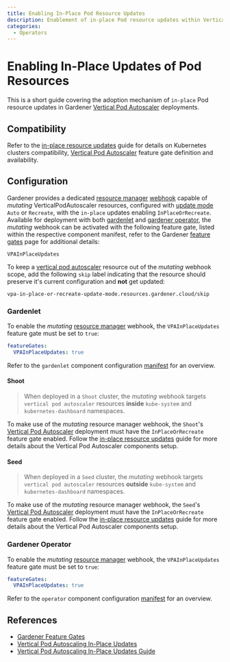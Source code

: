 ```yaml
---
title: Enabling In-Place Pod Resource Updates
description: Enablement of in-place Pod resource updates within Vertical Pod Autoscaler deployments
categories:
  - Operators
---
```


# Enabling In-Place Updates of Pod Resources

This is a short guide covering the adoption mechanism of `in-place` Pod resource updates in Gardener [Vertical Pod Autoscaler](https://github.com/kubernetes/autoscaler) deployments.

## Compatibility

Refer to the [in-place resource updates](./in-place-resource-updates.md) guide for details on Kubernetes clusters compatibility, [Vertical Pod Autoscaler](https://github.com/kubernetes/autoscaler) feature gate definition and availability.

## Configuration

Gardener provides a dedicated [resource manager](../../concepts/resource-manager.md) [webhook](../../concepts/resource-manager.md#webhooks) capable of _mutating_ VerticalPodAutoscaler resources, configured with [update mode](https://github.com/kubernetes/autoscaler/blob/master/vertical-pod-autoscaler/docs/quickstart.md#contents) `Auto` or `Recreate`, with the `in-place` updates enabling `InPlaceOrRecreate`.
Available for deployment with both [gardenlet](../../concepts/gardenlet.md) and [gardener operator](../../concepts/operator.md), the _mutating_ webhook can be activated with the following feature gate, listed within the respective component manifest, refer to the Gardener [feature gates](../../deployment/feature_gates.md) page for additional details:

```
VPAInPlaceUpdates
```

To keep a [vertical pod autoscaler](https://github.com/kubernetes/autoscaler/blob/master/vertical-pod-autoscaler/deploy/vpa-crd.yaml) resource out of the _mutating_ webhook scope, add the following `skip` label indicating that the resource should preserve it's current configuration and __not__ get  updated:

```
vpa-in-place-or-recreate-update-mode.resources.gardener.cloud/skip
```

### Gardenlet

To enable the _mutating_ [resource manager](../../concepts/resource-manager.md) webhook, the `VPAInPlaceUpdates` feature gate must be set to `true`:

```yaml
featureGates:
  VPAInPlaceUpdates: true
```

Refer to the `gardenlet` component configuration [manifest](../../../example/20-componentconfig-gardenlet.yaml) for an overview.

#### Shoot

> When deployed in a `Shoot` cluster, the _mutating_ webhook targets `vertical pod autoscaler` resources __inside__ `kube-system` and `kubernetes-dashboard` namespaces.

To make use of the _mutating_ resource manager webhook, the `Shoot`'s [Vertical Pod Autoscaler](https://github.com/kubernetes/autoscaler) deployment must have the `InPlaceOrRecreate` feature gate enabled. Follow the [in-place resource updates](./in-place-resource-updates.md#shoot) guide for more details about the Vertical Pod Autoscaler components setup.

#### Seed

>  When deployed in a `Seed` cluster, the _mutating_ webhook targets `vertical pod autoscaler` resources __outside__ `kube-system` and `kubernetes-dashboard` namespaces.

To make use of the _mutating_ resource manager webhook, the `Seed`'s [Vertical Pod Autoscaler](https://github.com/kubernetes/autoscaler) deployment must have the `InPlaceOrRecreate` feature gate enabled. Follow the [in-place resource updates](./in-place-resource-updates.md#seed) guide for more details about the Vertical Pod Autoscaler components setup.

### Gardener Operator

To enable the _mutating_ [resource manager](../../concepts/resource-manager.md) webhook, the `VPAInPlaceUpdates` feature gate must be set to `true`:

```yaml
featureGates:
  VPAInPlaceUpdates: true
```

Refer to the `operator` component configuration [manifest](../../../example/operator/10-componentconfig.yaml) for an overview.

## References

- [Gardener Feature Gates](../../deployment/feature_gates.md)
- [Vertical Pod Autoscaling In-Place Updates](https://github.com/kubernetes/autoscaler/blob/master/vertical-pod-autoscaler/docs/features.md#in-place-updates-inplaceorrecreate)
- [Vertical Pod Autoscaling In-Place Updates Guide](./in-place-resource-updates.md)

